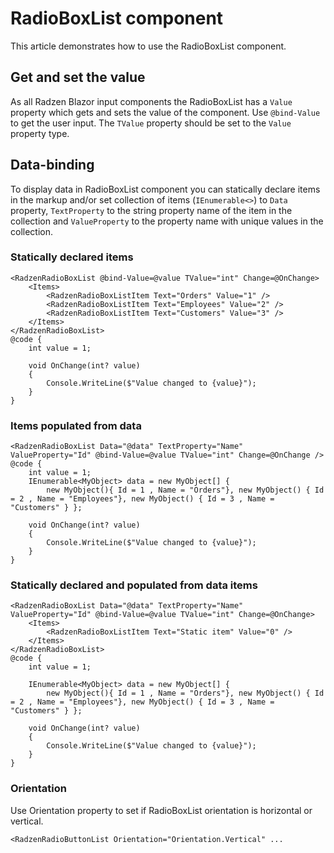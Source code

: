 # RadioBoxList component
This article demonstrates how to use the RadioBoxList component.

## Get and set the value
As all Radzen Blazor input components the RadioBoxList has a `Value` property which gets and sets the value of the component.
Use `@bind-Value` to get the user input. The `TValue` property should be set to the `Value` property type.

## Data-binding
To display data in RadioBoxList component you can statically declare items in the markup and/or set collection of items (`IEnumerable<>`) to `Data` property, `TextProperty` to the string property name of the item in the collection and  `ValueProperty` to the property name with unique values in the collection.

### Statically declared items
```
<RadzenRadioBoxList @bind-Value=@value TValue="int" Change=@OnChange>
    <Items>
        <RadzenRadioBoxListItem Text="Orders" Value="1" />
        <RadzenRadioBoxListItem Text="Employees" Value="2" />
        <RadzenRadioBoxListItem Text="Customers" Value="3" />
    </Items>
</RadzenRadioBoxList>
@code {
    int value = 1;

    void OnChange(int? value)
    {
        Console.WriteLine($"Value changed to {value}");
    }
}
```

### Items populated from data
```
<RadzenRadioBoxList Data="@data" TextProperty="Name" ValueProperty="Id" @bind-Value=@value TValue="int" Change=@OnChange />
@code {
    int value = 1;
    IEnumerable<MyObject> data = new MyObject[] {
        new MyObject(){ Id = 1 , Name = "Orders"}, new MyObject() { Id = 2 , Name = "Employees"}, new MyObject() { Id = 3 , Name = "Customers" } };

    void OnChange(int? value)
    {
        Console.WriteLine($"Value changed to {value}");
    }
}
```

### Statically declared and populated from data items
```
<RadzenRadioBoxList Data="@data" TextProperty="Name" ValueProperty="Id" @bind-Value=@value TValue="int" Change=@OnChange>
    <Items>
        <RadzenRadioBoxListItem Text="Static item" Value="0" />
    </Items>
</RadzenRadioBoxList>
@code {
    int value = 1;
    
    IEnumerable<MyObject> data = new MyObject[] {
        new MyObject(){ Id = 1 , Name = "Orders"}, new MyObject() { Id = 2 , Name = "Employees"}, new MyObject() { Id = 3 , Name = "Customers" } };

    void OnChange(int? value)
    {
        Console.WriteLine($"Value changed to {value}");
    }
}
```

### Orientation
Use Orientation property to set if RadioBoxList orientation is horizontal or vertical.
```
<RadzenRadioButtonList Orientation="Orientation.Vertical" ...
```
